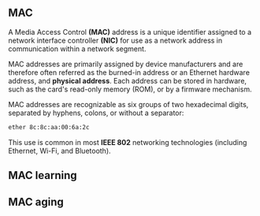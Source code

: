 ## MAC

A Media Access Control **(MAC)** address is a unique identifier assigned to a network interface controller **(NIC)** for use as a network address in communication within a network segment.

MAC addresses are primarily assigned by device manufacturers and are therefore often referred as the burned-in address or an Ethernet hardware address, and **physical address**. Each address can be stored in hardware, such as the card's read-only memory (ROM), or by a firmware mechanism.

MAC addresses are recognizable as six groups of two hexadecimal digits, separated by hyphens, colons, or without a separator:<br>
```sh
ether 8c:8c:aa:00:6a:2c
```

This use is common in most **IEEE 802** networking technologies (including Ethernet, Wi-Fi, and Bluetooth).

## MAC learning

## MAC aging